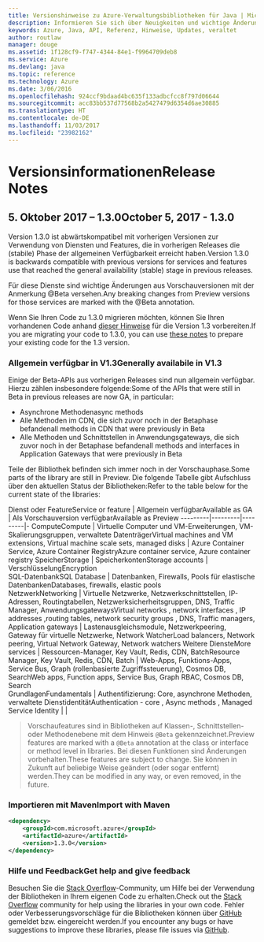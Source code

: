 ```yaml
---
title: Versionshinweise zu Azure-Verwaltungsbibliotheken für Java | Microsoft-Dokumentation
description: Informieren Sie sich über Neuigkeiten und wichtige Änderungen in den Azure-Verwaltungsbibliotheken für Java.
keywords: Azure, Java, API, Referenz, Hinweise, Updates, veraltet
author: routlaw
manager: douge
ms.assetid: 1f128cf9-f747-4344-84e1-f9964709deb8
ms.service: Azure
ms.devlang: java
ms.topic: reference
ms.technology: Azure
ms.date: 3/06/2016
ms.openlocfilehash: 924ccf9bdaad4bc635f133adbcfcc8f797d06644
ms.sourcegitcommit: acc83bb537d77568b2a5427479d6354d6ae30885
ms.translationtype: HT
ms.contentlocale: de-DE
ms.lasthandoff: 11/03/2017
ms.locfileid: "23982162"
---
```

# <a name="release-notes"></a><span data-ttu-id="c707a-104">Versionsinformationen</span><span class="sxs-lookup"><span data-stu-id="c707a-104">Release Notes</span></span> 

## <a name="october-5-2017---130"></a><span data-ttu-id="c707a-105">5. Oktober 2017 – 1.3.0</span><span class="sxs-lookup"><span data-stu-id="c707a-105">October 5, 2017 - 1.3.0</span></span> 

<span data-ttu-id="c707a-106">Version 1.3.0 ist abwärtskompatibel mit vorherigen Versionen zur Verwendung von Diensten und Features, die in vorherigen Releases die (stabile) Phase der allgemeinen Verfügbarkeit erreicht haben.</span><span class="sxs-lookup"><span data-stu-id="c707a-106">Version 1.3.0 is backwards compatible with previous versions for services and features use that reached the general availability (stable) stage in previous releases.</span></span>

<span data-ttu-id="c707a-107">Für diese Dienste sind wichtige Änderungen aus Vorschauversionen mit der Anmerkung @Beta versehen.</span><span class="sxs-lookup"><span data-stu-id="c707a-107">Any breaking changes from Preview versions for those services are marked with the @Beta annotation.</span></span>

<span data-ttu-id="c707a-108">Wenn Sie Ihren Code zu 1.3.0 migrieren möchten, können Sie Ihren vorhandenen Code anhand [dieser Hinweise](https://github.com/Azure/azure-sdk-for-java/blob/master/notes/prepare-for-1.3.0.md) für die Version 1.3 vorbereiten.</span><span class="sxs-lookup"><span data-stu-id="c707a-108">If you are migrating your code to 1.3.0, you can use [these notes](https://github.com/Azure/azure-sdk-for-java/blob/master/notes/prepare-for-1.3.0.md) to prepare your existing code for the 1.3 version.</span></span>

### <a name="generally-availabile-in-v13"></a><span data-ttu-id="c707a-109">Allgemein verfügbar in V1.3</span><span class="sxs-lookup"><span data-stu-id="c707a-109">Generally availabile in V1.3</span></span>

<span data-ttu-id="c707a-110">Einige der Beta-APIs aus vorherigen Releases sind nun allgemein verfügbar. Hierzu zählen insbesondere folgende:</span><span class="sxs-lookup"><span data-stu-id="c707a-110">Some of the APIs that were still in Beta in previous releases are now GA, in particular:</span></span>

- <span data-ttu-id="c707a-111">Asynchrone Methoden</span><span class="sxs-lookup"><span data-stu-id="c707a-111">async methods</span></span>
- <span data-ttu-id="c707a-112">Alle Methoden im CDN, die sich zuvor noch in der Betaphase befanden</span><span class="sxs-lookup"><span data-stu-id="c707a-112">all methods in CDN that were previously in Beta</span></span>
- <span data-ttu-id="c707a-113">Alle Methoden und Schnittstellen in Anwendungsgateways, die sich zuvor noch in der Betaphase befanden</span><span class="sxs-lookup"><span data-stu-id="c707a-113">all methods and interfaces in Application Gateways that were previously in Beta</span></span>

 <span data-ttu-id="c707a-114">Teile der Bibliothek befinden sich immer noch in der Vorschauphase.</span><span class="sxs-lookup"><span data-stu-id="c707a-114">Some parts of the library are still in Preview.</span></span> <span data-ttu-id="c707a-115">Die folgende Tabelle gibt Aufschluss über den aktuellen Status der Bibliotheken:</span><span class="sxs-lookup"><span data-stu-id="c707a-115">Refer to the table below for the current state of the libraries:</span></span>

<span data-ttu-id="c707a-116">Dienst oder Feature</span><span class="sxs-lookup"><span data-stu-id="c707a-116">Service or feature</span></span> | <span data-ttu-id="c707a-117">Allgemein verfügbar</span><span class="sxs-lookup"><span data-stu-id="c707a-117">Available as GA</span></span> | <span data-ttu-id="c707a-118">Als Vorschauversion verfügbar</span><span class="sxs-lookup"><span data-stu-id="c707a-118">Available as Preview</span></span> 
---------|---------|---------|-
<span data-ttu-id="c707a-119">Compute</span><span class="sxs-lookup"><span data-stu-id="c707a-119">Compute</span></span>  | <span data-ttu-id="c707a-120">Virtuelle Computer und VM-Erweiterungen, VM-Skalierungsgruppen, verwaltete Datenträger</span><span class="sxs-lookup"><span data-stu-id="c707a-120">Virtual machines and VM extensions, Virtual machine scale sets, managed disks</span></span>   | <span data-ttu-id="c707a-121">Azure Container Service, Azure Container Registry</span><span class="sxs-lookup"><span data-stu-id="c707a-121">Azure container service, Azure container registry</span></span> 
<span data-ttu-id="c707a-122">Speicher</span><span class="sxs-lookup"><span data-stu-id="c707a-122">Storage</span></span>   |  <span data-ttu-id="c707a-123">Speicherkonten</span><span class="sxs-lookup"><span data-stu-id="c707a-123">Storage accounts</span></span>       |    <span data-ttu-id="c707a-124">Verschlüsselung</span><span class="sxs-lookup"><span data-stu-id="c707a-124">Encryption</span></span>     
<span data-ttu-id="c707a-125">SQL-Datenbank</span><span class="sxs-lookup"><span data-stu-id="c707a-125">SQL Database</span></span>  | <span data-ttu-id="c707a-126">Datenbanken, Firewalls, Pools für elastische Datenbanken</span><span class="sxs-lookup"><span data-stu-id="c707a-126">Databases, firewalls, elastic pools</span></span>              
<span data-ttu-id="c707a-127">Netzwerk</span><span class="sxs-lookup"><span data-stu-id="c707a-127">Networking</span></span>    |  <span data-ttu-id="c707a-128">Virtuelle Netzwerke, Netzwerkschnittstellen, IP-Adressen, Routingtabellen, Netzwerksicherheitsgruppen, DNS, Traffic Manager, Anwendungsgateways</span><span class="sxs-lookup"><span data-stu-id="c707a-128">Virtual networks , network interfaces , IP addresses ,routing tables, network security groups , DNS, Traffic managers, Application gateways</span></span>  |    <span data-ttu-id="c707a-129">Lastenausgleichsmodule, Netzwerkpeering, Gateway für virtuelle Netzwerke, Network Watcher</span><span class="sxs-lookup"><span data-stu-id="c707a-129">Load balancers, Network peering, Virtual Network Gateway, Network watchers</span></span> 
<span data-ttu-id="c707a-130">Weitere Dienste</span><span class="sxs-lookup"><span data-stu-id="c707a-130">More services</span></span>    |  <span data-ttu-id="c707a-131">Ressourcen-Manager, Key Vault, Redis, CDN, Batch</span><span class="sxs-lookup"><span data-stu-id="c707a-131">Resource Manager, Key Vault, Redis,  CDN, Batch</span></span>       |  <span data-ttu-id="c707a-132">Web-Apps, Funktions-Apps, Service Bus, Graph (rollenbasierte Zugriffssteuerung), Cosmos DB, Search</span><span class="sxs-lookup"><span data-stu-id="c707a-132">Web apps, Function apps, Service Bus, Graph RBAC, Cosmos DB, Search</span></span>  
<span data-ttu-id="c707a-133">Grundlagen</span><span class="sxs-lookup"><span data-stu-id="c707a-133">Fundamentals</span></span>     |   <span data-ttu-id="c707a-134">Authentifizierung: Core, asynchrone Methoden, verwaltete Dienstidentität</span><span class="sxs-lookup"><span data-stu-id="c707a-134">Authentication - core , Async methods , Managed Service Identity</span></span>      |      |

> <span data-ttu-id="c707a-135">Vorschaufeatures sind in Bibliotheken auf Klassen-, Schnittstellen- oder Methodenebene mit dem Hinweis `@Beta` gekennzeichnet.</span><span class="sxs-lookup"><span data-stu-id="c707a-135">Preview features are marked with a `@Beta` annotation at the class or interface or method level in libraries.</span></span> <span data-ttu-id="c707a-136">Bei diesen Funktionen sind Änderungen vorbehalten.</span><span class="sxs-lookup"><span data-stu-id="c707a-136">These features are subject to change.</span></span> <span data-ttu-id="c707a-137">Sie können in Zukunft auf beliebige Weise geändert (oder sogar entfernt) werden.</span><span class="sxs-lookup"><span data-stu-id="c707a-137">They can be modified in any way, or even removed, in the future.</span></span>

### <a name="import-with-maven"></a><span data-ttu-id="c707a-138">Importieren mit Maven</span><span class="sxs-lookup"><span data-stu-id="c707a-138">Import with Maven</span></span>

```XML
<dependency>
    <groupId>com.microsoft.azure</groupId>
    <artifactId>azure</artifactId>
    <version>1.3.0</version>
</dependency>
```

### <a name="get-help-and-give-feedback"></a><span data-ttu-id="c707a-139">Hilfe und Feedback</span><span class="sxs-lookup"><span data-stu-id="c707a-139">Get help and give feedback</span></span>

<span data-ttu-id="c707a-140">Besuchen Sie die [Stack Overflow](http://stackoverflow.com/questions/tagged/azure-java-sdk)-Community, um Hilfe bei der Verwendung der Bibliotheken in Ihrem eigenen Code zu erhalten.</span><span class="sxs-lookup"><span data-stu-id="c707a-140">Check out the [Stack Overflow](http://stackoverflow.com/questions/tagged/azure-java-sdk) community for help using the libraries in your own code.</span></span> <span data-ttu-id="c707a-141">Fehler oder Verbesserungsvorschläge für die Bibliotheken können über [GitHub](https://github.com/Azure/azure-sdk-for-java/issues) gemeldet bzw. eingereicht werden.</span><span class="sxs-lookup"><span data-stu-id="c707a-141">If you encounter any bugs or have suggestions to improve these libraries, please file issues via [GitHub](https://github.com/Azure/azure-sdk-for-java/issues).</span></span>


